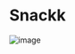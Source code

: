 # Snackk
![image](https://user-images.githubusercontent.com/43170415/148287116-cd3ae68c-5507-4188-8673-e3a3af9be57e.png)
